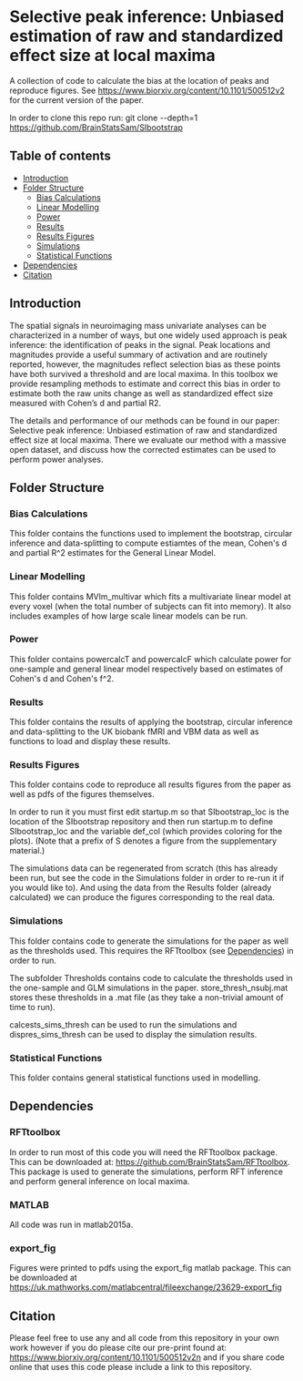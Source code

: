 # Selective peak inference: Unbiased estimation of raw and standardized effect size at local maxima
A collection of code to calculate the bias at the location of peaks and
reproduce figures. See https://www.biorxiv.org/content/10.1101/500512v2
for the current version of the paper.

In order to clone this repo run:
git clone --depth=1 https://github.com/BrainStatsSam/SIbootstrap

## Table of contents
* [Introduction](#introduction)
* [Folder Structure](#folderstruct)
    * [Bias Calculations](#biascalcs)
    * [Linear Modelling](#linmod)
    * [Power](#power)
    * [Results](#results)
    * [Results Figures](#resfigs)
    * [Simulations](#sims)
    * [Statistical Functions](#statfns)
* [Dependencies](#dependencies)
* [Citation](#cite)

## Introduction <a name="introduction"></a>
The spatial signals in neuroimaging mass univariate analyses can be characterized 
in a number of ways, but one widely used approach is peak inference: the 
identification of peaks in the signal. Peak locations and magnitudes provide 
a useful summary of activation and are routinely reported, however, the 
magnitudes reflect selection bias as these points have both survived a threshold 
and are local maxima. In this toolbox we provide resampling methods 
to estimate and correct this bias in order to estimate both the raw units 
change as well as standardized effect size measured with Cohen’s d and 
partial R2. 

The details and performance of our methods can be found in our paper:
Selective peak inference: Unbiased estimation of raw and standardized effect size at local maxima.
There we evaluate our method with a massive open dataset, and discuss 
how the corrected estimates can be used to perform power analyses.

## Folder Structure <a name="folderstruct"></a>

### Bias Calculations <a name="biascalcs"></a>

This folder contains the functions used to implement the bootstrap, 
circular inference and data-splitting to compute estiamtes of the mean, 
Cohen's d and partial R^2 estimates for the General Linear Model.

### Linear Modelling <a name="linmod"></a>
This folder contains MVlm_multivar which fits a multivariate linear model 
at every voxel (when the total number of subjects can fit into memory). 
It also includes examples of how large scale linear models can be run.

### Power <a name="power"></a>
This folder contains powercalcT and powercalcF which calculate power for
one-sample and general linear model respectively based on estimates of 
Cohen's d and Cohen's f^2.

### Results <a name="results"></a>
This folder contains the results of applying the bootstrap, 
circular inference and data-splitting to the UK biobank fMRI and VBM data
as well as functions to load and display these results.

### Results Figures <a name="resfigs"></a>
This folder contains code to reproduce all results figures from the paper 
as well as pdfs of the figures themselves. 

In order to run it you must first edit startup.m so that SIbootstrap_loc 
is the location of the SIbootstrap repository and then run startup.m to 
define SIbootstrap_loc and the variable def_col (which provides coloring 
for the plots). (Note that a prefix of S denotes a figure from the 
supplementary material.)

The simulations data can be regenerated from scratch (this has already been 
run, but see the code in the Simulations folder in order to re-run it if 
you would like to). And using the data from the Results folder (already 
calculated) we can produce the figures corresponding to the real data.

### Simulations <a name="sims"></a>
This folder contains code to generate the simulations for the paper as well
as the thresholds used. This requires the RFTtoolbox (see [Dependencies](#rftbox))
in order to run.

The subfolder Thresholds contains code to calculate the thresholds used in 
the one-sample and GLM simulations in the paper. store_thresh_nsubj.mat
stores these thresholds in a .mat file (as they take a non-trivial amount 
of time to run).

calcests_sims_thresh can be used to run the simulations and 
dispres_sims_thresh can be used to display the simulation results.

### Statistical Functions <a name="statfns"></a>
This folder contains general statistical functions used in modelling.

## Dependencies <a name="dependencies"></a>

### RFTtoolbox <a name="rftbox"></a>
In order to run most of this code you will need the RFTtoolbox package.  
This can be downloaded at: https://github.com/BrainStatsSam/RFTtoolbox.
This package is used to generate the simulations, perform RFT inference 
and perform general inference on local maxima.

### MATLAB
All code was run in matlab2015a.

### export_fig
Figures were printed to pdfs using the export_fig matlab package. This can be 
downloaded at https://uk.mathworks.com/matlabcentral/fileexchange/23629-export_fig

## Citation <a name="dependencies"></a>
Please feel free to use any and all code from this repository in your own work
however if you do please cite our pre-print found at:
https://www.biorxiv.org/content/10.1101/500512v2n
and if you share code online that uses this code please include a link 
to this repository.
